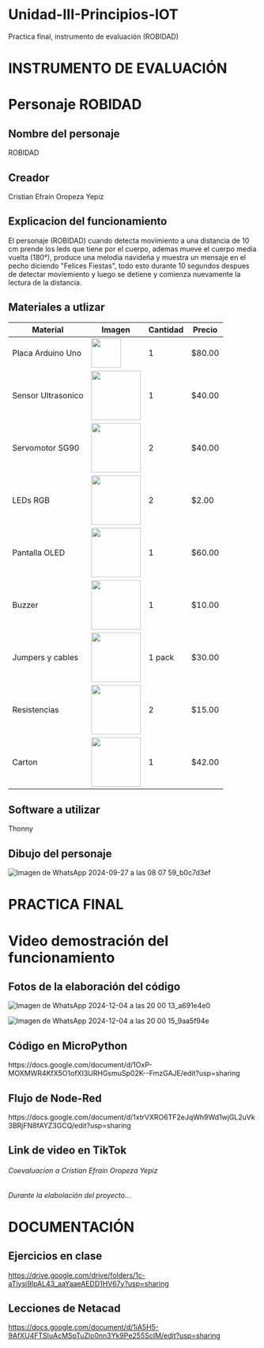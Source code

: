 # Unidad-III-Principios-IOT
Practica final, instrumento de evaluación (ROBIDAD)

# INSTRUMENTO DE EVALUACIÓN
# Personaje ROBIDAD
## Nombre del personaje
ROBIDAD

## Creador
Cristian Efraín Oropeza Yepiz
## Explicacion del funcionamiento
El personaje (ROBIDAD) cuando detecta movimiento a una distancia de 10 cm prende los leds que tiene por el cuerpo, ademas mueve el cuerpo media vuelta (180°), produce una melodia navideña y muestra un mensaje en el pecho diciendo "Felices Fiestas", todo esto durante 10 segundos despues de detectar moviemiento y luego se detiene y comienza nuevamente la lectura de la distancia.

## Materiales a utlizar
| Material         | Imagen | Cantidad | Precio  |
|------------------|-------------------------------------------------------------------------------------------------------------|----------|---------|
| Placa Arduino Uno | <img src="https://github.com/user-attachments/assets/39048c81-c2a8-47e7-b1f0-efc059c6aeee" width="60"/> | 1 | $80.00 |
| Sensor Ultrasonico | <img src="https://www.330ohms.com/cdn/shop/products/photo_A_OS-03261_SensorUltrasonico_HC-SR04_01_1200x1200.png?v=1598042103" width="100"/> | 1 | $40.00 |
| Servomotor SG90 | <img src="https://github.com/user-attachments/assets/8ae1aa9c-0251-4731-b013-a7b8b73f5ba7" width="100"/> | 2 | $40.00 |
| LEDs RGB | <img src="https://github.com/user-attachments/assets/0ef372bf-1c11-4ae0-9dfb-b34800260e96" width="100"/> | 2 | $2.00 |
| Pantalla OLED | <img src="https://github.com/user-attachments/assets/58cc6ea6-59d0-4d65-a39e-90c917803234" width="100"/> | 1 | $60.00 |
| Buzzer | <img src="https://github.com/user-attachments/assets/cd8d664c-87e8-4462-ad53-9b355c68a740" width="100"/> | 1 | $10.00 |
| Jumpers y cables | <img src="https://github.com/user-attachments/assets/a280353d-bdbf-47d8-9919-6c51b14fe28b" width="100"/> | 1 pack | $30.00 |
| Resistencias | <img src="https://github.com/user-attachments/assets/328da7ee-7586-4beb-8869-fc11694266de" width="100"/> | 2 | $15.00 |
| Carton | <img src="https://github.com/user-attachments/assets/3ebfd4ba-f5f6-4d3a-84a9-6060d9243c37" width="100"/> | 1 | $42.00 |

## Software a utilizar
Thonny

## Dibujo del personaje
![Imagen de WhatsApp 2024-09-27 a las 08 07 59_b0c7d3ef](https://github.com/user-attachments/assets/b509fe30-0bac-4deb-93d2-32d9b9260347)



# PRACTICA FINAL
<h1>Video demostración del funcionamiento</h1>

<h2>Fotos de la elaboración del código</h2>

![Imagen de WhatsApp 2024-12-04 a las 20 00 13_a691e4e0](https://github.com/user-attachments/assets/ea3330d4-6889-4b79-a2c8-f2ccc97a34f7)


![Imagen de WhatsApp 2024-12-04 a las 20 00 15_9aa5f94e](https://github.com/user-attachments/assets/0563b3ac-c340-4764-9040-e6283b7b2d0f)


<h2>Código en MicroPython</h2>
https://docs.google.com/document/d/1OxP-MOXMWR4KfX5O1ofXI3URHGsmuSp02K--FmzGAJE/edit?usp=sharing
<h2>Flujo de Node-Red</h2>
https://docs.google.com/document/d/1xtrVXRO6TF2eJqWh9Wd1wjGL2uVk3BRjFN8fAYZ3GCQ/edit?usp=sharing
<h2>Link de video en TikTok</h2>

<h6>Coevaluacion a Cristian Efraín Oropeza Yepiz<h6>
Durante la elabolación del proyecto...


# DOCUMENTACIÓN
## Ejercicios en clase
https://drive.google.com/drive/folders/1c-aTjysi9IpAL43_aaYaaeAEDD1HV67y?usp=sharing

## Lecciones de Netacad
https://docs.google.com/document/d/1iA5H5-9AfXU4FTSluAcMSpTuZlo0nn3Yk9Pe255ScIM/edit?usp=sharing
